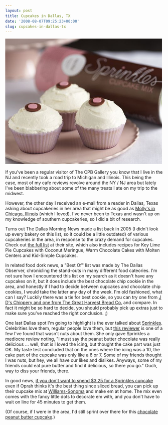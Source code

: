```yaml
---
layout: post
title: Cupcakes in Dallas, TX
date: '2008-08-07T09:25:23+00:00'
slug: cupcakes-in-dallas-tx
---
```

<a href="http://www.sprinklescupcakes.com/index.html"><img src='images/uploads/2008/08/sprinkles_cupcake_mix.jpg' alt='Sprinkles Cupcake Mix' /></a>

If you've been a regular visitor of The CPB Gallery you know that I live in the NJ and recently took a road trip to Michigan and Illinois. This being the case, most of my cafe reviews revolve around the NY / NJ area but lately I've been blabbering about some of the many treats I ate on my trip to the midwest. 

However, the other day I received an e-mail from a reader in Dallas, Texas asking about cupcakeries in her area that might be as good as <a href="http://www.cpbgallery.com/2008/07/30/back-with-a-bang-a-review-of-mollys-cupcakes/">Molly's in Chicago, Illinois</a> (which I loved). I've never been to Texas and wasn't up on my knowledge of southern cupcakeries, so I did a bit of research.

Turns out The Dallas Morning News made a list back in 2005 (I didn't look up every bakery on this list, so it could be a little outdated) of various cupcakeries in the area, in response to the crazy demand for cupcakes. Check out <a href="http://www.dallasnews.com/sharedcontent/features/food/topstories2/071605ccdrfoodcupcake.205fa1f.html">the full list</a> at their site, which also includes recipes for Key Lime Pie Cupcakes with Coconut Meringue, Warm Chocolate Cakes with Molten Centers and Kid-Simple Cupcakes.

In related food dork news, a "Best Of" list was made by The Dallas Observer, chronicling the stand-outs in many different food cateories. I'm not sure how I encountered this list on my search as it doesn't have any cupcakes on it, but it does include the best chocolate chip cookie in the area, and honestly if I had to decide between cupcakes and chocolate chip cookies, I would take the latter any day of the week. I'm old fashioned, what can I say? Luckily there was a tie for best cookie, so you can try one from <a href="http://www.dallasobserver.com/bestof/2000/award/best-chocolate-chip-cookie-tie-19673/">J D's Chippery and one from The Great Harvest Bread Co.</a> and compare. In fact it might be so hard to decide, you should probably pick up extras just to make sure you've reached the right conclusion. ;)

One last Dallas spot I'm going to highlight is the ever talked about <a href="http://www.sprinklescupcakes.com/index.html">Sprinkles</a>. Celebrities love them, regular people love them, but <a href="http://www.associatedcontent.com/article/270323/reviewing_sprinkles_cupcakes_in_dallas.html?cat=8">this reviewer</a> is one of a few I've found that wasn't nuts about them. She only gave Sprinkles a mediocre review noting, "I must say the peanut butter chocolate was really delicious ... well, that is I loved the icing, but thought the cake part was just OK. My taste test concluded that on the ones where the icing was a 10, the cake part of the cupcake was only like a 6 or 7. Some of my friends thought I was nuts, but hey, we all have our likes and dislikes. Anyways, some of my friends could eat pure butter and find it delicious, so there you go." Ouch, way to diss your friends, there.

In good news, <a href="http://www.dallasnews.com/sharedcontent/dws/fea/taste/shopping/stories/DN-nf_cupcakes_0404liv.ART.State.Edition1.443c31e.html">if you don't want to spend $3.25 for a Sprinkles cupcake</a> even if Oprah thinks it's the best thing since sliced bread, you can pick up their cupcake mix at <a href="http://www.williams-sonoma.com/products/fd420/index.cfm?pkey=xsrd0m1%7C16%7C%7C%7C0%7C%7C%7C%7C%7C%7C%7Csprinkles&cm%5Fsrc=SCH">Williams-Sonoma</a> and make em at home. The mix even comes with the fancy little dots to decorate em with, and you don't have to wait on line for 45 minutes to get them. 

(Of course, if I were in the area, I'd still sprint over there for this <a href="http://www.cpbgallery.com/2008/05/26/how-it-feels-to-eat-a-cupcake/">chocolate peanut butter cupcake</a>.)
